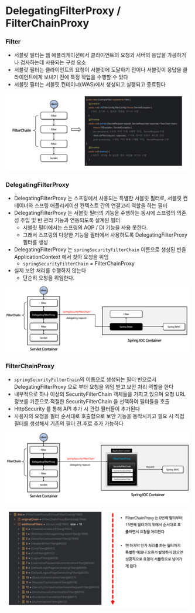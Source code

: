 # DelegatingFilterProxy / FilterChainProxy

###  Filter

- 서블릿 필터는 웹 애플리케이션에서 클라이언트의 요청과 서버의 응답을 가공하거나 검사하는데 사용되는 구성 요소
- 서블릿 필터는 클라이언트의 요청이 서블릿에 도달하기 전이나 서블릿이 응답을 클라이언트에게 보내기 전에 특정 작업을 수행할 수 있다
- 서블릿 필터는 서블릿 컨테이너(WAS)에서 생성되고 실행되고 종료된다

![7.png](Image%2F7.png)

### DelegatingFilterProxy

- DelegatingFilterProxy 는 스프링에서 사용되는 특별한 서블릿 필터로, 서블릿 컨테이너와 스프링 애플리케이션 컨텍스트 간의 
  연결고리 역할을 하는 필터
- DelegatingFilterProxy 는 서블릿 필터의 기능을 수행하는 동시에 스프링의 의존성 주입 및 빈 관리 기능과 연동되도록 설계된 필터
  - 서블릿 필터에서는 스프링의 AOP / DI 기능을 사용 못한다. 
  - 그래서 스프링의 다양한 기능을 필터에서 사용하도록 DelegatingFilterProxy 필터를 생성 
- DelegatingFilterProxy 는 `springSecurityFilterChain` 이름으로 생성된 빈을 ApplicationContext 에서 찾아 요청을 위임
  - `springSecurityFilterChain` = FilterChainProxy
- 실제 보안 처리를 수행하지 않는다
  - 단순히 요청을 위임한다. 

![8.png](Image%2F8.png)


### FilterChainProxy

- `springSecurityFilterChain`의 이름으로 생성되는 필터 빈으로서 DelegatingFilterProxy 으로 부터 
   요청을 위임 받고 보안 처리 역할을 한다
- 내부적으로 하나 이상의 SecurityFilterChain 객체들을 가지고 있으며 요청 URL 정보를 기준으로 적절한 SecurityFilterChain 을 선택하여 
  필터들을 호출
- HttpSecurity 를 통해 API 추가 시 관련 필터들이 추가된다
- 사용자의 요청을 필터 순서대로 호출함으로 보안 기능을 동작시키고 필요 시 직접 필터를 생성해서 기존의 필터 전.후로 추가 가능하다

![9.png](Image%2F9.png)

![10.png](Image%2F10.png)